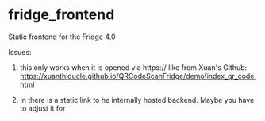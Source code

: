 # fridge_frontend

Static frontend for the Fridge 4.0

Issues: 
1) this only works when it is opened via https:// like from Xuan's Github: https://xuanthiducle.github.io/QRCodeScanFridge/demo/index_qr_code.html

2) In there is a static link to he internally hosted backend. Maybe you have to adjust it for